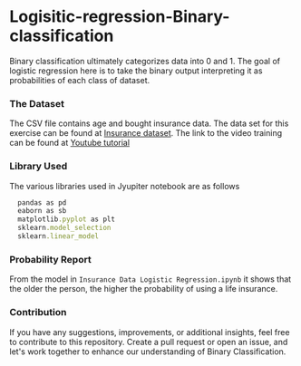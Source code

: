 # Logisitic-regression-Binary-classification
Binary classification ultimately categorizes data into 0 and 1. The goal of logistic regression here is to take the binary output interpreting it as probabilities of each class of dataset.

### The Dataset
The CSV file contains age and bought insurance data. The data set for this exercise can be found at [Insurance dataset](https://github.com/codebasics/py/blob/master/ML/7_logistic_reg/insurance_data.csv). The link to the video training can be found at [Youtube tutorial](https://www.youtube.com/watch?v=zM4VZR0px8E&t=922s)

### Library Used
The various libraries used in Jyupiter notebook are as follows
```ruby
  pandas as pd
  eaborn as sb
  matplotlib.pyplot as plt
  sklearn.model_selection
  sklearn.linear_model
```
### Probability Report
From the model in `Insurance Data Logistic Regression.ipynb` it shows that the older the person, the higher the probability of using a life insurance.

### Contribution

If you have any suggestions, improvements, or additional insights, feel free to contribute to this repository. Create a pull request or open an issue, and let's work together to enhance our understanding of Binary Classification.
